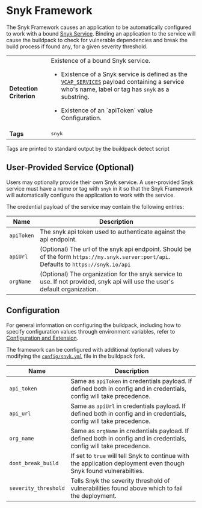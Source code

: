 # Snyk Framework
The Snyk Framework causes an application to be automatically configured to work with a bound [Snyk Service][].
Binding an application to the service will cause the buildpack to check for vulnerable dependencies and break the build process
if found any, for a given severity threshold.

<table>
  <tr>
    <td><strong>Detection Criterion</strong></td><td>Existence of a bound Snyk service.
      <ul>
        <li>Existence of a Snyk service is defined as the <a href="http://docs.cloudfoundry.org/devguide/deploy-apps/environment-variable.html#VCAP-SERVICES"><code>VCAP_SERVICES</code></a> payload containing a service who's name, label or tag has <code>snyk</code> as a substring.</li>
      </ul>
      <ul>
        <li>Existence of an `apiToken` value Configuration.
      </ul>
    </td>
  </tr>
  <tr>
    <td><strong>Tags</strong></td>
    <td><tt>snyk</td>
  </tr>
</table>
Tags are printed to standard output by the buildpack detect script

## User-Provided Service (Optional)
Users may optionally provide their own Snyk service. A user-provided Snyk service must have a name or tag with `snyk` in it so that the Snyk Framework will automatically configure the application to work with the service.

The credential payload of the service may contain the following entries:

| Name | Description
| ---- | -----------
| `apiToken` | The snyk api token used to authenticate against the api endpoint.
| `apiUrl` | (Optional) The url of the snyk api endpoint. Should be of the form `https://my.snyk.server:port/api`. Defaults to `https://snyk.io/api`
| `orgName` | (Optional) The organization for the snyk service to use. If not provided, snyk api will use the user's default organization.

## Configuration
For general information on configuring the buildpack, including how to specify configuration values through environment variables, refer to [Configuration and Extension][].

The framework can be configured with additional (optional) values by modifying the [`config/snyk.yml`][] file in the buildpack fork.

| Name | Description
| ---- | -----------
| `api_token` | Same as `apiToken` in credentials payload. If defined both in config and in credentials, config will take precedence.
| `api_url` | Same as `apiUrl` in credentials payload. If defined both in config and in credentials, config will take precedence.
| `org_name` | Same as `orgName` in credentials payload. If defined both in config and in credentials, config will take precedence.
| `dont_break_build` | If set to `true` will tell Snyk to continue with the application deployment even though Snyk found vulnerabilties.
| `severity_threshold` | Tells Snyk the severity threshold of vulnerabilities found above which to fail the deployment.

[Snyk Service]: https://snyk.io
[Configuration and Extension]: ../README.md#configuration-and-extension
[`config/snyk.yml`]: ../config/snyk.yml
